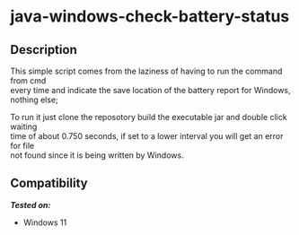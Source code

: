 # java-windows-check-battery-status

## Description

This simple script comes from the laziness of having to run the command from cmd <br>
every time and indicate the save location of the battery report for Windows, <br>
nothing else; 

To run it just clone the reposotory build the executable jar and double click waiting <br>
time of about 0.750 seconds, if set to a lower interval you will get an error for file <br>
not found since it is being written by Windows.

## Compatibility
***Tested on:***
- Windows 11

